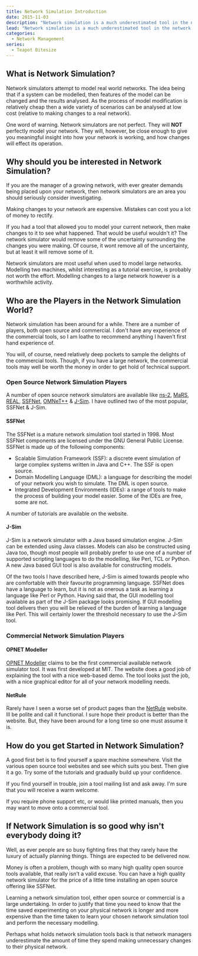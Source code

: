 ```yaml
---
title: Network Simulation Introduction
date: 2015-11-03
description: "Network simulation is a much underestimated tool in the network managers arsenal. When used properly they can help take some of the guesswork out of network planning."
lead: "Network simulation is a much underestimated tool in the network managers arsenal. When used properly they can help take some of the guesswork out of network planning."
categories:
  - Network Management
series:
  - Teapot Bitesize
---
```


<!--more-->

## What is Network Simulation?

Network simulators attempt to model real world networks. The idea being that if a system can be modelled, then features of the model can be changed and the results analysed. As the process of model modification is relatively cheap then a wide variety of scenarios can be analysed at low cost (relative to making changes to a real network).

One word of warning. Network simulators are not perfect. They will **NOT** perfectly model your network. They will, however, be close enough to give you meaningful insight into how your network is working, and how changes will effect its operation.

## Why should you be interested in Network Simulation?

If you are the manager of a growing network, with ever greater demands being placed upon your network, then network simulators are an area you should seriously consider investigating.

Making changes to your network are expensive. Mistakes can cost you a lot of money to rectify.

If you had a tool that allowed you to model your current network, then make changes to it to see what happened. That would be useful wouldn't it? The network simulator would remove some of the uncertainty surrounding the changes you were making. Of course, it wont remove all of the uncertainty, but at least it will remove some of it.

Network simulators are most useful when used to model large networks. Modelling two machines, whilst interesting as a tutorial exercise, is probably not worth the effort. Modelling changes to a large network however is a worthwhile activity.

## Who are the Players in the Network Simulation World?

Network simulation has been around for a while. There are a number of players, both open source and commercial. I don't have any experience of the commercial tools, so I am loathe to recommend anything I haven't first hand experience of.

You will, of course, need relatively deep pockets to sample the delights of the commercial tools. Though, if you have a large network, the commercial tools may well be worth the money in order to get hold of technical support.

### Open Source Network Simulation Players

A number of open source network simulators are available like [ns-2](http://www.isi.edu/nsnam/ns/), [MaRS](http://www.ccs.neu.edu/home/matta/software.html), [REAL](http://www.cs.cornell.edu/skeshav/real/overview.html), [SSFNet](http://www.ssfnet.org/), [OMNeT++](http://www.omnetpp.org/) &amp; [J-Sim](http://www.j-sim.org/). I have outlined two of the most popular, SSFNet &amp; J-Sim.

#### SSFNet

The SSFNet is a mature network simulation tool started in 1998. Most SSFNet components are licensed under the GNU General Public License. SSFNet is made up of the following components:

* Scalable Simulation Framework (SSF): a discrete event simulation of large complex systems written in Java and C++. The SSF is open source.
* Domain Modelling Language (DML): a language for describing the model of your network you wish to simulate. The DML is open source.
* Integrated Development Environments (IDEs): a range of tools to make the process of building your model easier. Some of the IDEs are free, some are not.

A number of tutorials are available on the website.

#### J-Sim

J-Sim is a network simulator with a Java based simulation engine. J-Sim can be extended using Java classes. Models can also be constructed using Java too, though most people will probably prefer to use one of a number of supported scripting languages to do the modelling, like Perl, TCL or Python. A new Java based GUI tool is also available for constructing models.

Of the two tools I have described here, J-Sim is aimed towards people who are comfortable with their favourite programming language. SSFNet does have a language to learn, but it is not as onerous a task as learning a language like Perl or Python. Having said that, the GUI modelling tool available as part of the J-Sim package looks promising. If GUI modelling tool delivers then you will be relieved of the burden of learning a language like Perl. This will certainly lower the threshold necessary to use the J-Sim tool.

### Commercial Network Simulation Players

#### OPNET Modeller

[OPNET Modeller](http://www.opnet.com/products/modeler/home.html) claims to be the first commercial available network simulator tool. It was first developed at MIT. The website does a good job of explaining the tool with a nice web-based demo. The tool looks just the job, with a nice graphical editor for all of your network modelling needs.

#### NetRule

Rarely have I seen a worse set of product pages than the [NetRule](http://www.netrule.com/) website. Ill be polite and call it functional. I sure hope their product is better than the website. But, they have been around for a long time so one must assume it is.

## How do you get Started in Network Simulation?

A good first bet is to find yourself a spare machine somewhere. Visit the various open source tool websites and see which suits you best. Then give it a go. Try some of the tutorials and gradually build up your confidence.

If you find yourself in trouble, join a tool mailing list and ask away. I'm sure that you will receive a warm welcome.

If you require phone support etc, or would like printed manuals, then you may want to move onto a commercial tool.

## If Network Simulation is so good why isn't everybody doing it?

Well, as ever people are so busy fighting fires that they rarely have the luxury of actually planning things. Things are expected to be delivered now.

Money is often a problem, though with so many high quality open source tools available, that really isn't a valid excuse. You can have a high quality network simulator for the price of a little time installing an open source offering like SSFNet.

Learning a network simulation tool, either open source or commercial is a large undertaking. In order to justify that time you need to know that the time saved experimenting on your physical network is longer and more expensive than the time taken to learn your chosen network simulation tool and perform the necessary modelling.

Perhaps what holds network simulation tools back is that network managers underestimate the amount of time they spend making unnecessary changes to their physical network.
